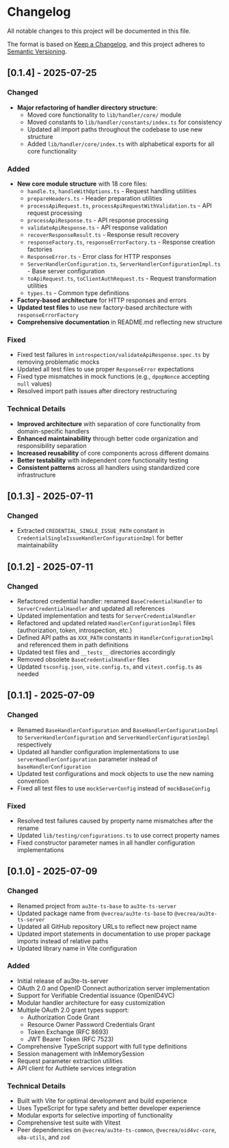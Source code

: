 # Changelog

All notable changes to this project will be documented in this file.

The format is based on [Keep a Changelog](https://keepachangelog.com/en/1.0.0/),
and this project adheres to [Semantic Versioning](https://semver.org/spec/v2.0.0.html).

## [0.1.4] - 2025-07-25

### Changed

- **Major refactoring of handler directory structure**:
  - Moved core functionality to `lib/handler/core/` module
  - Moved constants to `lib/handler/constants/index.ts` for consistency
  - Updated all import paths throughout the codebase to use new structure
  - Added `lib/handler/core/index.ts` with alphabetical exports for all core functionality

### Added

- **New core module structure** with 18 core files:
  - `handle.ts`, `handleWithOptions.ts` - Request handling utilities
  - `prepareHeaders.ts` - Header preparation utilities
  - `processApiRequest.ts`, `processApiRequestWithValidation.ts` - API request processing
  - `processApiResponse.ts` - API response processing
  - `validateApiResponse.ts` - API response validation
  - `recoverResponseResult.ts` - Response result recovery
  - `responseFactory.ts`, `responseErrorFactory.ts` - Response creation factories
  - `ResponseError.ts` - Error class for HTTP responses
  - `ServerHandlerConfiguration.ts`, `ServerHandlerConfigurationImpl.ts` - Base server configuration
  - `toApiRequest.ts`, `toClientAuthRequest.ts` - Request transformation utilities
  - `types.ts` - Common type definitions
- **Factory-based architecture** for HTTP responses and errors
- **Updated test files** to use new factory-based architecture with `responseErrorFactory`
- **Comprehensive documentation** in README.md reflecting new structure

### Fixed

- Fixed test failures in `introspection/validateApiResponse.spec.ts` by removing problematic mocks
- Updated all test files to use proper `ResponseError` expectations
- Fixed type mismatches in mock functions (e.g., `dpopNonce` accepting `null` values)
- Resolved import path issues after directory restructuring

### Technical Details

- **Improved architecture** with separation of core functionality from domain-specific handlers
- **Enhanced maintainability** through better code organization and responsibility separation
- **Increased reusability** of core components across different domains
- **Better testability** with independent core functionality testing
- **Consistent patterns** across all handlers using standardized core infrastructure

## [0.1.3] - 2025-07-11

### Changed

- Extracted `CREDENTIAL_SINGLE_ISSUE_PATH` constant in `CredentialSingleIssueHandlerConfigurationImpl` for better maintainability

## [0.1.2] - 2025-07-11

### Changed

- Refactored credential handler: renamed `BaseCredentialHandler` to `ServerCredentialHandler` and updated all references
- Updated implementation and tests for `ServerCredentialHandler`
- Refactored and updated related `HandlerConfigurationImpl` files (authorization, token, introspection, etc.)
- Defined API paths as `XXX_PATH` constants in `HandlerConfigurationImpl` and referenced them in path definitions
- Updated test files and `__tests__` directories accordingly
- Removed obsolete `BaseCredentialHandler` files
- Updated `tsconfig.json`, `vite.config.ts`, and `vitest.config.ts` as needed

## [0.1.1] - 2025-07-09

### Changed

- Renamed `BaseHandlerConfiguration` and `BaseHandlerConfigurationImpl` to `ServerHandlerConfiguration` and `ServerHandlerConfigurationImpl` respectively
- Updated all handler configuration implementations to use `serverHandlerConfiguration` parameter instead of `baseHandlerConfiguration`
- Updated test configurations and mock objects to use the new naming convention
- Fixed all test files to use `mockServerConfig` instead of `mockBaseConfig`

### Fixed

- Resolved test failures caused by property name mismatches after the rename
- Updated `lib/testing/configurations.ts` to use correct property names
- Fixed constructor parameter names in all handler configuration implementations

## [0.1.0] - 2025-07-09

### Changed

- Renamed project from `au3te-ts-base` to `au3te-ts-server`
- Updated package name from `@vecrea/au3te-ts-base` to `@vecrea/au3te-ts-server`
- Updated all GitHub repository URLs to reflect new project name
- Updated import statements in documentation to use proper package imports instead of relative paths
- Updated library name in Vite configuration

### Added

- Initial release of au3te-ts-server
- OAuth 2.0 and OpenID Connect authorization server implementation
- Support for Verifiable Credential issuance (OpenID4VC)
- Modular handler architecture for easy customization
- Multiple OAuth 2.0 grant types support:
  - Authorization Code Grant
  - Resource Owner Password Credentials Grant
  - Token Exchange (RFC 8693)
  - JWT Bearer Token (RFC 7523)
- Comprehensive TypeScript support with full type definitions
- Session management with InMemorySession
- Request parameter extraction utilities
- API client for Authlete services integration

### Technical Details

- Built with Vite for optimal development and build experience
- Uses TypeScript for type safety and better developer experience
- Modular exports for selective importing of functionality
- Comprehensive test suite with Vitest
- Peer dependencies on `@vecrea/au3te-ts-common`, `@vecrea/oid4vc-core`, `u8a-utils`, and `zod`
